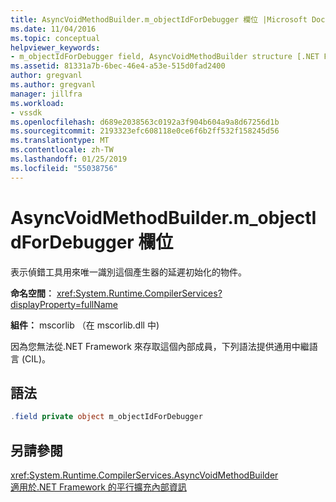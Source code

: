 ```yaml
---
title: AsyncVoidMethodBuilder.m_objectIdForDebugger 欄位 |Microsoft Docs
ms.date: 11/04/2016
ms.topic: conceptual
helpviewer_keywords:
- m_objectIdForDebugger field, AsyncVoidMethodBuilder structure [.NET Framework debug engines]
ms.assetid: 81331a7b-6bec-46e4-a53e-515d0fad2400
author: gregvanl
ms.author: gregvanl
manager: jillfra
ms.workload:
- vssdk
ms.openlocfilehash: d689e2038563c0192a3f904b604a9a8d67256d1b
ms.sourcegitcommit: 2193323efc608118e0ce6f6b2ff532f158245d56
ms.translationtype: MT
ms.contentlocale: zh-TW
ms.lasthandoff: 01/25/2019
ms.locfileid: "55038756"
---
```

# <a name="asyncvoidmethodbuildermobjectidfordebugger-field"></a>AsyncVoidMethodBuilder.m_objectIdForDebugger 欄位
表示偵錯工具用來唯一識別這個產生器的延遲初始化的物件。  
  
 **命名空間︰** <xref:System.Runtime.CompilerServices?displayProperty=fullName>  
  
 **組件：** mscorlib （在 mscorlib.dll 中)  
  
 因為您無法從.NET Framework 來存取這個內部成員，下列語法提供通用中繼語言 (CIL)。  
  
## <a name="syntax"></a>語法  
  
```csharp  
.field private object m_objectIdForDebugger  
```  
  
## <a name="see-also"></a>另請參閱  
 <xref:System.Runtime.CompilerServices.AsyncVoidMethodBuilder>   
 [適用於.NET Framework 的平行擴充內部資訊](../../extensibility/debugger/parallel-extension-internals-for-the-dotnet-framework.md)